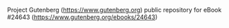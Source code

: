 Project Gutenberg (https://www.gutenberg.org) public repository for eBook #24643 (https://www.gutenberg.org/ebooks/24643)
